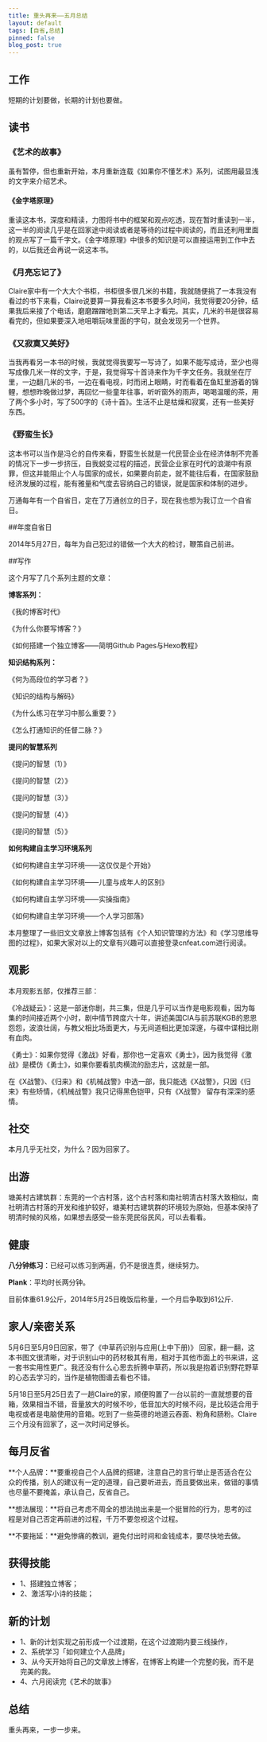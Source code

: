 ```yaml
---
title: 重头再来——五月总结
layout: default
tags: [自省,总结]
pinned: false
blog_post: true
---
```



## 工作

短期的计划要做，长期的计划也要做。

## 读书

### 《艺术的故事》

虽有暂停，但也重新开始，本月重新连载《如果你不懂艺术》系列，试图用最显浅的文字来介绍艺术。

#### 《金字塔原理》

重读这本书，深度和精读，力图将书中的框架和观点吃透，现在暂时重读到一半，这一半的阅读几乎是在回家途中阅读或者是等待的过程中阅读的，而且还利用里面的观点写了一篇千字文。《金字塔原理》中很多的知识是可以直接运用到工作中去的，以后我还会再说一说这本书。

### 《月亮忘记了》

Claire家中有一个大大个书柜，书柜很多很几米的书籍，我就随便挑了一本我没有看过的书下来看，Claire说要算一算我看这本书要多久时间，我觉得要20分钟，结果我后来接了个电话，磨磨蹭蹭地到第二天早上才看完。其实，几米的书是很容易看完的，但如果要深入地咀嚼玩味里面的字句，就会发现另一个世界。

### 《又寂寞又美好》

当我再看另一本书的时候，我就觉得我要写一写诗了，如果不能写成诗，至少也得写成像几米一样的文字，于是，我觉得写十首诗来作为千字文任务。我就坐在厅里，一边翻几米的书，一边在看电视，时而闭上眼睛，时而看着在鱼缸里游着的锦鲤，想想昨晚做过梦，再回忆一些童年往事，听听窗外的雨声，喝喝温暖的茶，用了两个多小时，写了500字的《诗十首》。生活不止是枯燥和寂寞，还有一些美好东西。

### 《野蛮生长》

这本书可以当作是冯仑的自传来看，野蛮生长就是一代民营企业在经济体制不完善的情况下一步一步挤压，自我蜕变过程的描述，民营企业家在时代的浪潮中有原罪，但这并能阻止个人与国家的成长，如果要向前走，就不能往后看，在国家鼓励经济发展的过程，能有雅量和气度去容纳自己的错误，就是国家和体制的进步。

万通每年有一个自省日，定在了万通创立的日子，现在我也想为我订立一个自省日。

##年度自省日

2014年5月27日，每年为自己犯过的错做一个大大的检讨，鞭策自己前进。

##写作

这个月写了几个系列主题的文章：

**博客系列：**

《我的博客时代》

《为什么你要写博客？》

《如何搭建一个独立博客——简明Github Pages与Hexo教程》

**知识结构系列：**

《何为高段位的学习者？》

《知识的结构与解码》

《为什么练习在学习中那么重要？》

《怎么打通知识的任督二脉？》

**提问的智慧系列**

《提问的智慧（1）》

《提问的智慧（2）》

《提问的智慧（3）》

《提问的智慧（4）》

《提问的智慧（5）》

**如何构建自主学习环境系列**

《如何构建自主学习环境——这仅仅是个开始》

《如何构建自主学习环境——儿童与成年人的区别》

《如何构建自主学习环境——实操指南》

《如何构建自主学习环境——个人学习部落》

本月整理了一些旧文文章放上博客包括有《个人知识管理的方法》和《学习思维导图的过程》，如果大家对以上的文章有兴趣可以直接登录cnfeat.com进行阅读。

## 观影

本月观影五部，仅推荐三部：

《冷战疑云》：这是一部迷你剧，共三集，但是几乎可以当作是电影观看，因为每集的时间接近两个小时，剧中情节跨度六十年，讲述美国CIA与前苏联KGB的恩恩怨怨，波浪壮阔，与教父相比场面更大，与无间道相比更加深邃，与碟中谍相比刚有血肉。

《勇士》：如果你觉得《激战》好看，那你也一定喜欢《勇士》，因为我觉得《激战》是模仿《勇士》，如果你要看肌肉横流的励志片，这就是一部。

在《X战警》、《归来》和《机械战警》中选一部，我只能选《X战警》，只因《归来》有些矫情，《机械战警》我只记得黑色铠甲，只有《X战警》
留存有深深的感情。

## 社交

本月几乎无社交，为什么？因为回家了。

## 出游

塘美村古建筑群：东莞的一个古村落，这个古村落和南社明清古村落大致相似，南社明清古村落的开发和维护较好，塘美村古建筑群的环境较为原始，但基本保持了明清时候的风格，如果想去感受一些东莞民俗民风，可以去看看。

## 健康

**八分钟练习**：已经可以练习到两遍，仍不是很连贯，继续努力。

**Plank**：平均时长两分钟。

目前体重61.9公斤，2014年5月25日晚饭后称量，一个月后争取到61公斤.

## 家人/亲密关系

5月6日至5月9日回家，带了《中草药识别与应用(上中下册)》 回家，翻一翻，这本书图文很清晰，对于识别山中的药材极其有用，相对于其他市面上的书来讲，这一套书实用性更广。我还没有什么心思去折腾中草药，所以我是抱着识别野花野草的心态去学习的，当作是植物图谱去看也不错。

5月18日至5月25日去了一趟Claire的家，顺便购置了一台以前的一直就想要的音箱，效果相当不错，音量放大的时候不吵，低音加大的时候不闷，是比较适合用于电视或者是电脑使用的音箱。吃到了一些英德的地道云吞面、粉角和肠粉。Claire三个月没有回家了，这一次时间足够长。

## 每月反省

**个人品牌：**要重视自己个人品牌的搭建，注意自己的言行举止是否适合在公众的传播，别人的建议有一定的道理，自己要听进去，而且要做出来，做错的事情也尽量不要掩盖，承认自己，反省自己。

**想法展现：**将自己考虑不周全的想法抛出来是一个挺冒险的行为，思考的过程是对自己否定再前进的过程，千万不要忽视这个过程。

**不要拖延：**避免惨痛的教训，避免付出时间和金钱成本，要尽快地去做。

## 获得技能

- 1、搭建独立博客；
- 2、激活写小诗的技能；

## 新的计划

- 1、新的计划实现之前形成一个过渡期，在这个过渡期内要三线操作，
- 2、系统学习「如何建立个人品牌」
- 3、从今天开始将自己的文章放上博客，在博客上构建一个完整的我，而不是完美的我。
- 4、六月阅读完《艺术的故事》

## 总结

重头再来，一步一步来。

